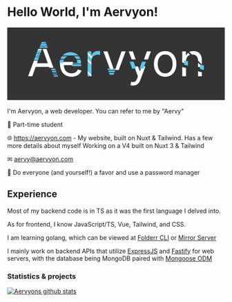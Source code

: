 # Hello World, I'm Aervyon!

<p>
    <img src="https://github.com/Aervyon/Aervyon/blob/master/New-Header.svg?raw=true" alt="A small banner, you aren't missing much. It's just a fancy typographical banner of the name 'Aervyon'" width="1500px"></i>
</p>

I'm Aervyon, a web developer.
You can refer to me by "Aervy"

🏫 Part-time student

🌐 https://aervyon.com - My website, built on Nuxt & Tailwind. Has a few more details about myself
Working on a V4 built on Nuxt 3 & Tailwind

✉ aervy@aervyon.com

🔑 Do everyone (and yourself!) a favor and use a password manager

## Experience

Most of my backend code is in TS as it was the first language I delved into.

As for frontend, I know JavaScript/TS, Vue, Tailwind, and CSS.

I am learning golang, which can be viewed at [Folderr CLI](https://github.com/Folderr/foldcli) or [Mirror Server](https://github.com/Folderr/Mirror-Server)

I mainly work on backend APIs that utilize <a href="https://expressjs.com">ExpressJS</a> and <a href="https://fastify.io">Fastify</a> for web servers, with the database being MongoDB paired with <a href="https://https://mongoosejs.com/">Mongoose ODM</a>

### Statistics & projects

[![Aervyons github stats](https://github-readme-stats.vercel.app/api?username=Aervyon&hide=["contribs","issues","prs"]&show_icons=true&hide_rank=true&bg_color=464646&text_color=ffffff&title_color=77C8FF)](https://github.com/Aervyon)
